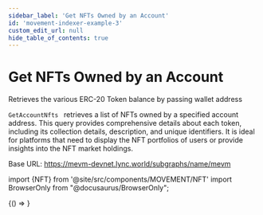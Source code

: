 ```yaml
---
sidebar_label: 'Get NFTs Owned by an Account'
id: 'movement-indexer-example-3'
custom_edit_url: null
hide_table_of_contents: true
---
```

# Get NFTs Owned by an Account
<span className="text-lg text-[rgb(192,192,192)]">Retrieves the various ERC-20 Token balance by passing wallet address</span>

```GetAccountNfts ``` retrieves a list of NFTs owned by a specified account address. This query provides comprehensive details about each token, including its collection details, description, and unique identifiers. It is ideal for platforms that need to display the NFT portfolios of users or provide insights into the NFT market holdings.

Base URL: https://mevm-devnet.lync.world/subgraphs/name/mevm

import {NFT} from '@site/src/components/MOVEMENT/NFT'
import BrowserOnly from "@docusaurus/BrowserOnly";

<BrowserOnly>
    {() => <NFT/>}
    
</BrowserOnly>